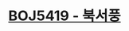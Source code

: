 # [BOJ5419 - 북서풍](https://www.acmicpc.net/problem/5419)
<!--tags: compression, ds, segtree, sweeping-->
